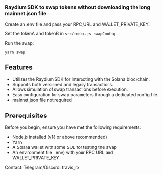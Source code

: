 <p>
 <h3 align="left">Raydium SDK to swap tokens without downloading the long mainnet.json file</h3>
</p>

Create an .env file and pass your RPC_URL and WALLET_PRIVATE_KEY. 

Set the tokenA and tokenB in `src/index.js swapConfig`. 

Run the swap:

```
yarn swap
```

## Features

- Utilizes the Raydium SDK for interacting with the Solana blockchain.
- Supports both versioned and legacy transactions.
- Allows simulation of swap transactions before execution.
- Easy configuration for swap parameters through a dedicated config file.
- mainnet.json file not required

## Prerequisites

Before you begin, ensure you have met the following requirements:

- Node.js installed (v18 or above recommended)
- Yarn
- A Solana wallet with some SOL for testing the swap
- An environment file (.env) with your RPC URL and WALLET_PRIVATE_KEY


Contact: Telegram/Discord: travis_rx
